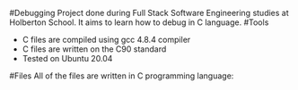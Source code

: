 #Debugging
Project done during Full Stack Software Engineering studies at Holberton School. It aims to learn how to debug in C language.
#Tools
- C files are compiled using gcc 4.8.4 compiler
- C files are written on the C90 standard
- Tested on Ubuntu 20.04

#Files
All of the files are written in C programming language:
